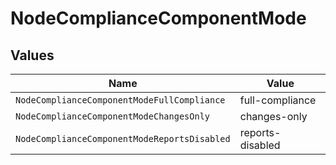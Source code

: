 # NodeComplianceComponentMode


## Values

| Name                                         | Value                                        |
| -------------------------------------------- | -------------------------------------------- |
| `NodeComplianceComponentModeFullCompliance`  | full-compliance                              |
| `NodeComplianceComponentModeChangesOnly`     | changes-only                                 |
| `NodeComplianceComponentModeReportsDisabled` | reports-disabled                             |